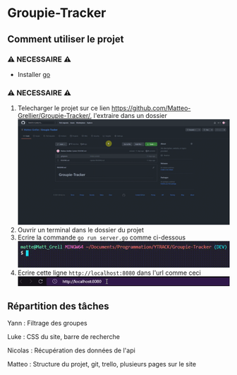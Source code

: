 # Groupie-Tracker

## Comment utiliser le projet

### :warning: NECESSAIRE :warning:

- Installer [go](https://golang.org/dl/go1.16.3.windows-amd64.msi)

### :warning: NECESSAIRE :warning:

1. Telecharger le projet sur ce lien <https://github.com/Matteo-Grellier/Groupie-Tracker/>, l'extraire dans un dossier
![img](static/images/IMG_Readme/DownloadRepo.gif)
2. Ouvrir un terminal dans le dossier du projet
3. Ecrire la commande ``go run server.go`` comme ci-dessous
![img](static/images/IMG_Readme/gorun.gif)
4. Ecrire cette ligne ``http://localhost:8080`` dans l'url comme ceci ![img](static/images/IMG_Readme/URL.gif)

## Répartition des tâches

Yann : Filtrage des groupes

Luke : CSS du site, barre de recherche

Nicolas : Récupération des données de l'api

Matteo : Structure du projet, git, trello, plusieurs pages sur le site
